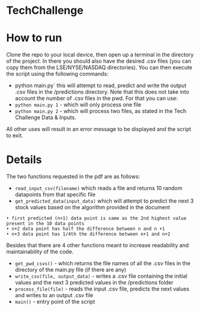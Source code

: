 # TechChallenge

# How to run
Clone the repo to your local device, then open up a terminal in the directory of the project. In there you should also have the desired .csv files (you can copy them from the LSE/NYSE/NASDAQ directories). You can then execute the script using the following commands:
- python main.py` this will attempt to read, predict and write the output .csv files in the /predictions directory. Note that this does not take into account the number of .csv files in the pwd. For that you can use:
- `python main.py 1` - which will only process one file
- `python main.py 2` - which will process two files, as stated in the Tech Challenge Data & Inputs.


All other uses will result in an error message to be displayed and the script to exit.

# Details
The two functions requested in the pdf are as follows:
- `read_input_csv(filename)` which reads a file and returns 10 random datapoints from that specific file
- `get_predicted_data(input_data)` which will attempt to predict the next 3 stock values based on the algorithm provided in the document
 ```
• first predicted (n+1) data point is same as the 2nd highest value present in the 10 data points
• n+2 data point has half the difference between n and n +1
• n+3 data point has 1/4th the difference between n+1 and n+2
 ```

Besides that there are 4 other functions meant to increase readability and maintainability of the code.
- `get_pwd_csvs()` - which returns the file names of all the .csv files in the directory of the main.py file (if there are any)
- `write_csv(file, output_data)` - writes a .csv file containing the initial values and the next 3 predicted values in the /predictions folder
- `process_file(file)` - reads the input .csv file, predicts the next values and writes to an output .csv file
- `main()` - entry point of the script
